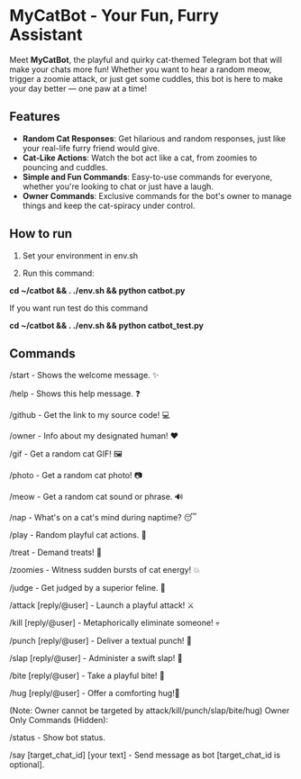 # MyCatBot - Your Fun, Furry Assistant

Meet **MyCatBot**, the playful and quirky cat-themed Telegram bot that will make your chats more fun! Whether you want to hear a random meow, trigger a zoomie attack, or just get some cuddles, this bot is here to make your day better — one paw at a time!

## Features

- **Random Cat Responses**: Get hilarious and random responses, just like your real-life furry friend would give.
- **Cat-Like Actions**: Watch the bot act like a cat, from zoomies to pouncing and cuddles.
- **Simple and Fun Commands**: Easy-to-use commands for everyone, whether you're looking to chat or just have a laugh.
- **Owner Commands**: Exclusive commands for the bot's owner to manage things and keep the cat-spiracy under control.

## How to run

1. Set your environment in env.sh

2. Run this command:

**cd ~/catbot && . ./env.sh && python catbot.py**

If you want run test do this command

**cd ~/catbot && . ./env.sh && python catbot_test.py**

## Commands
/start - Shows the welcome message. ✨

/help - Shows this help message. ❓

/github - Get the link to my source code! 💻

/owner - Info about my designated human! ❤️

/gif - Get a random cat GIF! 🖼️

/photo - Get a random cat photo! 📷

/meow - Get a random cat sound or phrase. 🔊

/nap - What's on a cat's mind during naptime? 😴

/play - Random playful cat actions. 🧶

/treat - Demand treats! 🎁

/zoomies - Witness sudden bursts of cat energy! 💥

/judge - Get judged by a superior feline. 🧐

/attack [reply/@user] - Launch a playful attack! ⚔️

/kill [reply/@user] - Metaphorically eliminate someone! 💀

/punch [reply/@user] - Deliver a textual punch! 👊

/slap [reply/@user] - Administer a swift slap! 👋

/bite [reply/@user] - Take a playful bite! 😬

/hug [reply/@user] - Offer a comforting hug!🤗

(Note: Owner cannot be targeted by attack/kill/punch/slap/bite/hug)
Owner Only Commands (Hidden):

  /status - Show bot status.
  
  /say [target_chat_id] [your text] - Send message as bot [target_chat_id is optional].
